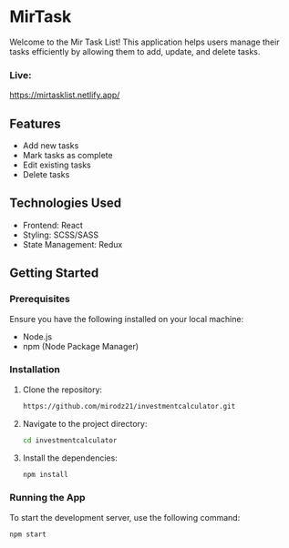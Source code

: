 

# MirTask

Welcome to the Mir Task List! This application helps users manage their tasks efficiently by allowing them to add, update, and delete tasks.

### Live:
  https://mirtasklist.netlify.app/

## Features

- Add new tasks
- Mark tasks as complete
- Edit existing tasks
- Delete tasks

## Technologies Used

- Frontend: React
- Styling: SCSS/SASS
- State Management: Redux


## Getting Started

### Prerequisites

Ensure you have the following installed on your local machine:

- Node.js
- npm (Node Package Manager)

### Installation

1. Clone the repository:
   ```bash
   https://github.com/mirodz21/investmentcalculator.git

2. Navigate to the project directory:
   ```bash
   cd investmentcalculator
3. Install the dependencies:
   ```bash
   npm install
   
### Running the App

  To start the development server, use the following command:
   ```bash
   npm start

   

